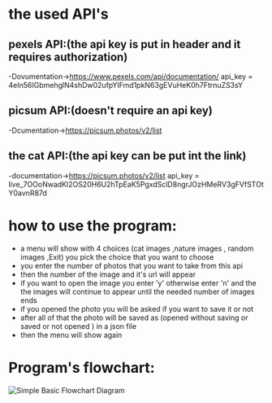 # the used API's
## pexels API:(the api key is put in header and it requires authorization)
-Dovumentation->https://www.pexels.com/api/documentation/
api_key = 4eIn56IGbmehglN4shDw02ufpYIFmd1pkN63gEVuHeK0h7FtrnuZS3sY

## picsum API:(doesn't require an api key)
-Dcumentation->https://picsum.photos/v2/list

## the cat API:(the api key can be put int the link)
-documentation->https://picsum.photos/v2/list
api_key = live_7OOoNwadKl2OS20H6U2hTpEaK5PgxdSclD8ngrJOzHMeRV3gFVfSTOtY0avnR87d



# how to use the program:

* a menu will show with 4 choices  (cat images ,nature images , random images ,Exit) you pick the choice that you want to choose 
* you enter the number of photos that you want to take from this api
* then the number of the image and it's url will appear
* if you want to open the image you enter 'y' otherwise enter 'n' and the the images will continue to appear until the needed number of images ends
* if you opened the photo you will be asked if you want to save it or not
* after all of that the photo will be saved as (opened without saving or saved or not opened ) in a json file
* then the menu will show again

# Program's flowchart:

![Simple Basic Flowchart Diagram](https://github.com/user-attachments/assets/4dbac019-2311-4432-9c70-7422769c76ce)
